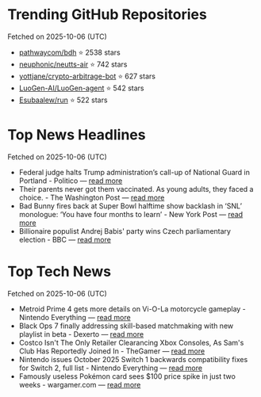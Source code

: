 # Trending GitHub Repositories
Fetched on 2025-10-06 (UTC)

- [pathwaycom/bdh](https://github.com/pathwaycom/bdh) ⭐ 2538 stars
- [neuphonic/neutts-air](https://github.com/neuphonic/neutts-air) ⭐ 742 stars
- [yottjane/crypto-arbitrage-bot](https://github.com/yottjane/crypto-arbitrage-bot) ⭐ 627 stars
- [LuoGen-AI/LuoGen-agent](https://github.com/LuoGen-AI/LuoGen-agent) ⭐ 542 stars
- [Esubaalew/run](https://github.com/Esubaalew/run) ⭐ 522 stars

# Top News Headlines
Fetched on 2025-10-06 (UTC)
- Federal judge halts Trump administration’s call-up of National Guard in Portland - Politico — [read more](https://www.politico.com/news/2025/10/04/federal-judge-halts-trump-administrations-call-up-of-national-guard-in-portland-00594308)
- Their parents never got them vaccinated. As young adults, they faced a choice. - The Washington Post — [read more](https://www.washingtonpost.com/health/2025/10/05/vaccines-skepticism-childhood-family-impacts/)
- Bad Bunny fires back at Super Bowl halftime show backlash in ‘SNL’ monologue: ‘You have four months to learn’ - New York Post — [read more](https://nypost.com/2025/10/05/entertainment/bad-bunny-fires-back-at-super-bowl-halftime-backlash-in-snl-monologue-you-have-four-months-to-learn/)
- Billionaire populist Andrej Babis' party wins Czech parliamentary election - BBC — [read more](https://www.bbc.com/news/articles/c62qezmr92lo)

# Top Tech News
Fetched on 2025-10-06 (UTC)
- Metroid Prime 4 gets more details on Vi-O-La motorcycle gameplay - Nintendo Everything — [read more](https://nintendoeverything.com/metroid-prime-4-gets-more-details-on-vi-o-la-motorcycle-gameplay/)
- Black Ops 7 finally addressing skill-based matchmaking with new playlist in beta - Dexerto — [read more](https://www.dexerto.com/call-of-duty/black-ops-7-finally-addressing-skill-based-matchmaking-with-new-playlist-in-beta-3262351/)
- Costco Isn't The Only Retailer Clearancing Xbox Consoles, As Sam's Club Has Reportedly Joined In - TheGamer — [read more](https://www.thegamer.com/microsoft-xbox-series-x-s-xbox-series-sams-club-costco-clearance-hardware-sales/)
- Nintendo issues October 2025 Switch 1 backwards compatibility fixes for Switch 2, full list - Nintendo Everything — [read more](https://nintendoeverything.com/nintendo-switch-1-2-backwards-compatibility-fixes-october-2025/)
- Famously useless Pokémon card sees $100 price spike in just two weeks - wargamer.com — [read more](https://www.wargamer.com/pokemon-trading-card-game/magikarp-price-spike-paldea-evolved)
